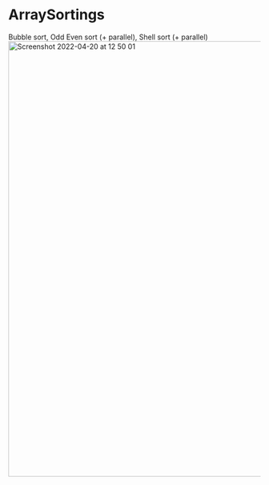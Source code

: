 # ArraySortings
Bubble sort, Odd Even sort (+ parallel), Shell sort (+ parallel)
<img width="869" alt="Screenshot 2022-04-20 at 12 50 01" src="https://user-images.githubusercontent.com/69481493/164202007-268bbc6b-8aa5-4847-a506-1c87e092080b.png">
